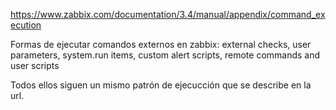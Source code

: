 https://www.zabbix.com/documentation/3.4/manual/appendix/command_execution

Formas de ejecutar comandos externos en zabbix:
external checks, user parameters, system.run items, custom alert scripts, remote commands and user scripts

Todos ellos siguen un mismo patrón de ejecucción que se describe en la url.
